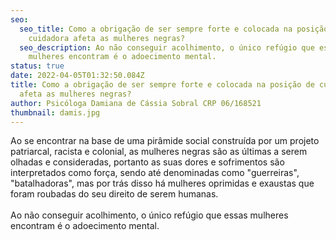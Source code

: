 ```yaml
---
seo:
  seo_title: Como a obrigação de ser sempre forte e colocada na posição de
    cuidadora afeta as mulheres negras?
  seo_description: Ao não conseguir acolhimento, o único refúgio que essas
    mulheres encontram é o adoecimento mental.
status: true
date: 2022-04-05T01:32:50.084Z
title: Como a obrigação de ser sempre forte e colocada na posição de cuidadora
  afeta as mulheres negras?
author: Psicóloga Damiana de Cássia Sobral CRP 06/168521
thumbnail: damis.jpg
---
```

<!--StartFragment-->

Ao se encontrar na base de uma pirâmide social construída por um projeto patriarcal, racista e colonial, as mulheres negras são as últimas a serem olhadas e consideradas, portanto as suas dores e sofrimentos são interpretados como força, sendo até denominadas como "guerreiras", "batalhadoras", mas por trás disso há mulheres oprimidas e exaustas que foram roubadas do seu direito de serem humanas.\
\
Ao não conseguir acolhimento, o único refúgio que essas mulheres encontram é o adoecimento mental.

<!--EndFragment-->